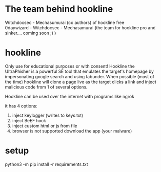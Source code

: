 # The team behind hookline
Witchdocsec - Mechasumurai (co authors) of hookline free  
0daywizard - Witchdocsec - Mechasamurai (the team for hookline pro and sinker.... coming soon ;) )


# hookline
Only use for educational purposes or with consent! Hookline the UltraPhisher is a powerful SE tool that emulates the target's homepage by impersonating google search and using tabunder. When possible (most of the time) hookline will clone a page live as the target clicks a link and inject malicious code from 1 of several options.

Hookline can be used over the internet with programs like ngrok

it has 4 options:

1. inject keylogger (writes to keys.txt)
2. inject BeEF hook
3. inject custom html or js from file
4. browser is not supported download the app (your malware)

# setup
python3 -m pip install -r requirements.txt

